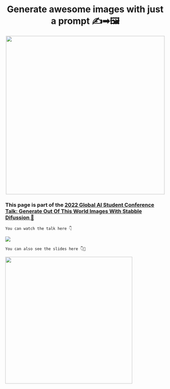 
<div align="center">
  <h1>Generate awesome images with just a prompt ✍➡🖼</h1>
  <img src="https://user-images.githubusercontent.com/57787993/210058587-9a557078-7ad2-4e7e-981c-f87d189a2f44.png" width="500px"/>
</div>      
            
### This page is part of the [2022 Global AI Student Conference Talk: Generate Out Of This World Images With Stabble Difussion 🤯](https://aiconf.education/sessions-december-2022/generate-out-of-the-world-images-with-azure-and-stabble-difussion/)

`You can watch the talk here 👇`

<a href="https://aiconf.education/sessions-december-2022/generate-out-of-the-world-images-with-azure-and-stabble-difussion/" target="_blank">
<img src="https://i.ytimg.com/vi/gkaCN1_WJtY/hqdefault.jpg?sqp=-oaymwEcCNACELwBSFXyq4qpAw4IARUAAIhCGAFwAcABBg==&rs=AOn4CLB0ZumgddhDEW1Z-k7dzgRt98XmFg" />
</a>


`You can also see the slides here 👇💖`

<a href="https://www.figma.com/proto/VO9VPggMyxD1U0tZ3sPJol/Generate-Out-Of-The-World-Images-With-Azure-And-Stabble-Difussion?node-id=2%3A3">
  <img src="https://user-images.githubusercontent.com/57787993/210058004-c0b91c79-60ca-476a-a13a-bc698e5b803c.png" width="400px"/>
</a>
